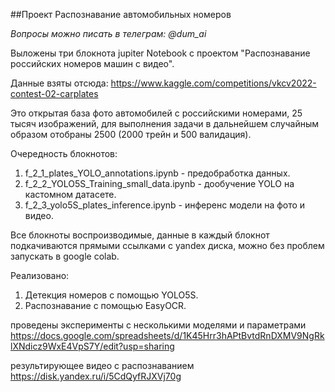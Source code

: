 ##Проект Распознавание автомобильных номеров

*Вопросы можно писать в телеграм: @dum_ai*

Выложены три блокнота jupiter Notebook с проектом "Распознавание российских номеров машин с видео".

Данные взяты отсюда: https://www.kaggle.com/competitions/vkcv2022-contest-02-carplates 

Это открытая база фото автомобилей с российскими номерами, 25 тысяч изображений, 
для выполнения задачи в дальнейшем случайным образом отобраны 2500 (2000 трейн и 500 валидация).

Очередность блокнотов:
1. f_2_1_plates_YOLO_annotations.ipynb - предобработка данных.
2. f_2_2_YOLO5S_Training_small_data.ipynb - дообучение YOLO на кастомном датасете.
3. f_2_3_yolo5S_plates_inference.ipynb - инференс модели на фото и видео.

Все блокноты воспроизводимые, данные в каждый блокнот подкачиваются прямыми ссылками с yandex диска, 
можно без проблем запускать в google colab.

Реализовано:

1. Детекция номеров с помощью YOLO5S.
2. Распознавание с помощью EasyOCR.

проведены эксперименты с несколькими моделями и параметрами
https://docs.google.com/spreadsheets/d/1K45Hrr3hAPtBvtdRnDXMV9NgRklXNdicz9WxE4VpS7Y/edit?usp=sharing

результирующее видео с распознаванием
https://disk.yandex.ru/i/5CdQyfRJXVj70g
